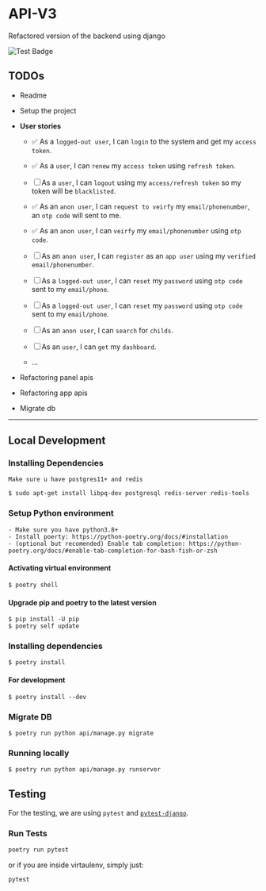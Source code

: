 # API-V3

Refactored version of the backend using django

![Test Badge](https://github.com/SAY-DAO/apiv3/actions/workflows/test.yml/badge.svg?branch=main)

## TODOs
- Readme
- Setup the project
- **User stories**
    - ✅ As a `logged-out user`, I can `login` to the system and get my `access token`.
    - ✅ As a `user`, I can `renew` my `access token` using `refresh token`.
    - ☐ As a `user`, I can `logout` using my `access/refresh token` so my token will be `blacklisted`.
    - ✅ As an `anon user`, I can `request to veirfy` my `email/phonenumber`, an `otp code` will sent to me.
    - ✅ As an `anon user`, I can `veirfy` my `email/phonenumber` using `otp code`.
    - ☐ As an `anon user`, I can `register` as an `app user` using my `verified email/phonenumber`.
    - ☐ As a `logged-out user`, I can `reset` my `password` using `otp code` sent to my `email/phone`.
    - ☐ As a `logged-out user`, I can `reset` my `password` using `otp code` sent to my `email/phone`.
    - ☐ As an `anon user`, I can `search` for `childs`.
    - ☐ As an `user`, I can `get` my `dashboard`.

    - ...

- Refactoring panel apis
- Refactoring app apis
- Migrate db


-------------------



Local Development
----------------------------------

### Installing Dependencies

    Make sure u have postgres11+ and redis

    $ sudo apt-get install libpq-dev postgresql redis-server redis-tools

### Setup Python environment
    - Make sure you have python3.8+
    - Install poerty: https://python-poetry.org/docs/#installation
    - (optional but recomended) Enable tab completion: https://python-poetry.org/docs/#enable-tab-completion-for-bash-fish-or-zsh

#### Activating virtual environment
    
    $ poetry shell

#### Upgrade pip and poetry to the latest version

    $ pip install -U pip
    $ poetry self update
  
### Installing dependencies

    $ poetry install

#### For development
    
    $ poetry install --dev

### Migrate DB

    $ poetry run python api/manage.py migrate

### Running locally

    $ poetry run python api/manage.py runserver


## Testing

For the testing, we are using `pytest` and [`pytest-django`](https://github.com/pytest-dev/pytest-django).

### Run Tests

```bash
poetry run pytest
```

or if you are inside virtaulenv, simply just:

```bash
pytest
```



